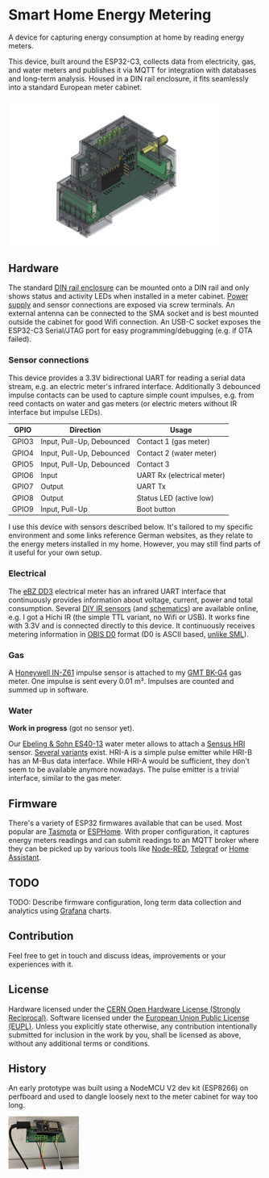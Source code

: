 # Smart Home Energy Metering

A device for capturing energy consumption at home by reading energy meters.

This device, built around the ESP32-C3, collects data from electricity, gas, and water meters and publishes it via MQTT for integration with databases and long-term analysis. Housed in a DIN rail enclosure, it fits seamlessly into a standard European meter cabinet.

<img alt="Rendering of PCB in enclosure" src="images/enclosure-rendered.png" style="width: 30em;" />

## Hardware

The standard [DIN rail enclosure] can be mounted onto a DIN rail and only shows status and activity LEDs when installed in a meter cabinet. [Power supply] and sensor connections are exposed via screw terminals. An external antenna can be connected to the SMA socket and is best mounted outside the cabinet for good Wifi connection. An USB-C socket exposes the ESP32-C3 Serial/JTAG port for easy programming/debugging (e.g. if OTA failed).

### Sensor connections

This device provides a 3.3V bidirectional UART for reading a serial data stream, e.g. an electric meter's infrared interface. Additionally 3 debounced impulse contacts can be used to capture simple count impulses, e.g. from reed contacts on water and gas meters (or electric meters without IR interface but impulse LEDs).

| GPIO  | Direction                 | Usage                      |
|-------|---------------------------|----------------------------|
| GPIO3 | Input, Pull-Up, Debounced | Contact 1 (gas meter)      |
| GPIO4 | Input, Pull-Up, Debounced | Contact 2 (water meter)    |
| GPIO5 | Input, Pull-Up, Debounced | Contact 3                  |
| GPIO6 | Input                     | UART Rx (electrical meter) |
| GPIO7 | Output                    | UART Tx                    |
| GPIO8 | Output                    | Status LED (active low)    |
| GPIO9 | Input, Pull-Up            | Boot button                |

I use this device with sensors described below. It's tailored to my specific environment and some links reference German websites, as they relate to the energy meters installed in my home. However, you may still find parts of it useful for your own setup.

### Electrical

The [eBZ DD3] electrical meter has an infrared UART interface that continuously provides information about voltage, current, power and total consumption. Several [DIY IR sensors] (and [schematics][DIY IR sensor schmatic]) are available online, e.g. I got a Hichi IR (the simple TTL variant, no Wifi or USB). It works fine with 3.3V and is connected directly to this device. It continuously receives metering information in [OBIS D0] format (D0 is ASCII based, [unlike SML][OBIS is not SML]).

### Gas

A [Honeywell IN-Z61] impulse sensor is attached to my [GMT BK-G4] gas meter. One impulse is sent every 0.01 m³. Impulses are counted and summed up in software.

### Water

**Work in progress** (got no sensor yet).

Our [Ebeling & Sohn ES40-13] water meter allows to attach a [Sensus HRI] sensor. [Several variants][Sensus HRI datasheet] exist. HRI-A is a simple pulse emitter while HRI-B has an M-Bus data interface. While HRI-A would be sufficient, they don't seem to be available anymore nowadays. The pulse emitter is a trivial interface, similar to the gas meter.

## Firmware

There's a variety of ESP32 firmwares available that can be used. Most popular are [Tasmota] or [ESPHome]. With proper configuration, it captures energy meters readings and can submit readings to an MQTT broker where they can be picked up by various tools like [Node-RED], [Telegraf] or [Home Assistant].

## TODO

TODO: Describe firmware configuration, long term data collection and analytics using [Grafana] charts.

## Contribution

Feel free to get in touch and discuss ideas, improvements or your experiences with it.

## License

Hardware licensed under the [CERN Open Hardware License (Strongly Reciprocal)][OHL]. Software licensed under the [European Union Public License (EUPL)][EUPL]. Unless you explicitly state otherwise, any contribution intentionally submitted for inclusion in the work by you, shall be licensed as above, without any additional terms or conditions.

## History

An early prototype was built using a NodeMCU V2 dev kit (ESP8266) on perfboard and used to dangle loosely next to the meter cabinet for way too long.

<img alt="Prototype on perfboard" src="images/prototype.jpg" style="width: 10em;" />

<!-- Hardware links -->
[DIN rail enclosure]: https://www.camdenboss.com/camden-boss/cnmb2kit-din-rail-module-box-kit%2c-industrial-enclosure%2c-polycarbonate-enclosure/c-23/p-18578
[Power supply]: https://www.meanwell.com/webapp/product/search.aspx?prod=HDR-15

<!-- Electrical meter links -->
[eBZ DD3]: https://www.ebzgmbh.de/produkte/dd3
[DIY IR sensors]: https://www.heise.de/tests/Ausprobiert-Guenstiger-IR-Lesekopf-fuer-Smart-Meter-mit-Tastmota-Firmware-7065559.html
[DIY IR sensor schmatic]: https://wiki.volkszaehler.org/hardware/controllers/ir-schreib-lesekopf
[OBIS D0]: https://community.simon42.com/t/obis-d0-integration-und-ein-ebz-dd3-wechsel-von-tasmota-auf-esphome/20598
[OBIS is not SML]: https://community.simon42.com/t/ebz-dd3-esplesekopf-und-fehlende-daten/9765/4

<!-- Gas meter links -->
[Honeywell IN-Z61]: https://process.honeywell.com/us/en/site/elster-instromet-de/produkte/gasmessung/balgengaszahler/in-z61
[GMT BK-G4]: https://www.gmt.de/gasmessung/haushalt/bk-g-4

<!-- Water meter links -->
[Ebeling & Sohn ES40-13]: https://www.ebelingundsohn.de/unser-es-40-13/
[Sensus HRI]: https://www.xylem.com/de-de/products--services/telemetry-communications--data-transfer/hand-held--reading-devices/hri-sensor/
[Sensus HRI datasheet]: https://www.xylem.com/siteassets/brand/sensus/resources/data-sheets/hri-sensor-data-sheet.pdf

<!-- Firmware links -->
[Tasmota]: https://tasmota.github.io/
[ESPHome]: https://esphome.io/

<!-- Software links -->
[Node-RED]: https://nodered.org/
[Home Assistant]: https://www.home-assistant.io/
[Telegraf]: https://www.influxdata.com/time-series-platform/telegraf/
[Grafana]: https://grafana.com/

<!-- License links -->
[OHL]: https://cern-ohl.web.cern.ch/home
[EUPL]: https://interoperable-europe.ec.europa.eu/collection/eupl/eupl-text-eupl-12
